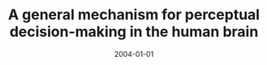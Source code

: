 ---
title: "A general mechanism for perceptual decision-making in the human brain"
date: 2004-01-01
authors_string: H. Heekeren, S. Marrett, Peter Bandettini, L. Ungerleider
authors:
   - H. Heekeren
   - S. Marrett
   - Peter Bandettini
   - L. Ungerleider
author_ids:
   - hauke_heekeren
   - 
   - peter_bandettini
journal: 'Nature'
volume: 431
issue: 
pages: 859-862
book_title: ''
publisher: ''
abstract: ""
project_id: 
paper_url: 
doi: 
data_loc: ''
code_loc: ''
file: '/assets/publications//assets/publications/'
file_name: '/assets/publications/'
type: journal_article
pub_str: ' (2004) Nature 431: 859-862'
layout: publication 
---